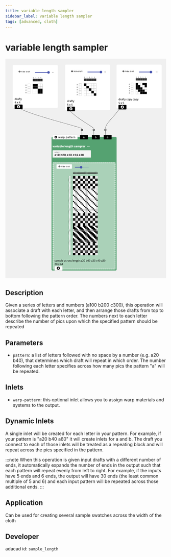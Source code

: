```yaml
---
title: variable length sampler
sidebar_label: variable length sampler
tags: [advanced, cloth]
---
```

# variable length sampler
![file](./img/sample_length.png)

## Description
Given a series of letters and numbers (a100 b200 c300), this operation will associate a draft with each letter, and then arrange those drafts from top to bottom following the pattern order. The numbers next to each letter describe the number of pics upon which the specified pattern should be repeated



## Parameters
- `pattern`: a list of letters followed with no space by a number (e.g. a20 b40), that determines which draft will repeat in which order. The number following each letter specifies across how many pics the pattern "a" will be repeated. 

## Inlets
- `warp-pattern`: this optional inlet allows you to assign warp materials and systems to the output. 

## Dynamic Inlets
A single inlet will be created for each letter in your pattern. For example, if your pattern is "a20 b40 a60" it will create inlets for a and b. The draft you connect to each of those inlets will be treated as a repeating block and will repeat across the pics specified in the pattern. 


:::note
When this operation is given input drafts with a different number of ends, it automatically expands the number of ends in the output such that each pattern will repeat evenly from left to right. For example, if the inputs have 5 ends and 6 ends, the output will have 30 ends (the least common multiple of 5 and 6) and each input pattern will be repeated across those additional ends. 
:::



## Application
Can be used for creating several sample swatches across the width of the cloth

## Developer
adacad id: `sample_length`

